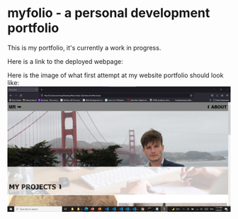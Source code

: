 # myfolio - a personal development portfolio
This is my portfolio, it's currently a work in progress. 

Here is a link to the deployed webpage: 

Here is the image of what first attempt at my website portfolio should look like: 
![alt text](https://github.com/mrhappywaves/myfolio/blob/main/assets/images/Screenshot%202022-01-08%20233206.jpg)
